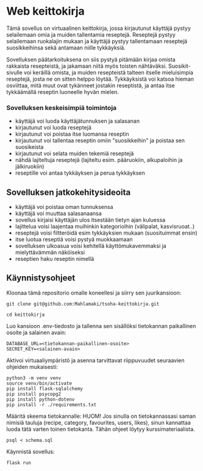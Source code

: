 # Web keittokirja

Tämä sovellus on virtuaalinen keittokirja, jossa kirjautunut käyttäjä pystyy selailemaan omia ja muiden tallentamia reseptejä. Reseptejä pystyy selailemaan ruokalajin mukaan ja käyttäjä pystyy tallentamaan reseptejä suosikkeihinsa sekä antamaan niille tykkäyksiä. 

Sovelluksen päätarkoituksena on siis pystyä pitämään kirjaa omista rakkaista resepteistä, ja jakamaan niitä myös toisten nähtäväksi. Suosikit- sivulle voi keräillä omista, ja muiden resepteistä talteen itselle mieluisimpia reseptejä, josta ne on sitten helppo löytää. Tykkäyksistä voi katsoa hieman osviittaa, mitä muut ovat tykänneet jostakin reseptistä, ja antaa itse tykkäämällä reseptin luoneelle hyvän mielen.

### Sovelluksen keskeisimpiä toimintoja


- käyttäjä voi luoda käyttäjätunnuksen ja salasanan
- kirjautunut voi luoda reseptejä
- kirjautunut voi poistaa itse luomansa reseptin
- kirjautunut voi tallentaa reseptin omiin "suosikkeihin" ja poistaa sen suosikeista
- kirjautunut voi selata muiden tekemiä reseptejä
- nähdä lajiteltuja reseptejä (lajiteltu esim. pääruokiin, alkupaloihin ja jälkiruokiin)
- reseptille voi antaa tykkäyksen ja perua tykkäyksen

## Sovelluksen jatkokehitysideoita


- käyttäjä voi poistaa oman tunnuksensa
- käyttäjä voi muuttaa salasanaansa
- sovellus kirjaisi käyttäjän ulos itsestään tietyn ajan kuluessa
- lajittelua voisi laajentaa muihinkin kategorioihin (välipalat, kasvisruoat..)
- reseptejä voisi filtteröidä esim tykkäyksien mukaan (suosituimmat ensin)
- itse luotua reseptiä voisi pystyä muokkaamaan
- sovelluksen ulkoasua voisi kehitellä käyttömukavemmaksi ja mielyttävämmän näköiseksi
- reseptien haku reseptin nimellä


## Käynnistysohjeet

Kloonaa tämä repositorio omalle koneellesi ja siirry sen juurikansioon:
```
git clone git@github.com:Mahlamaki/tsoha-keittokirja.git

cd keittokirja
```

Luo kansioon .env-tiedosto ja tallenna sen sisällöksi tietokannan paikallinen osoite ja salainen avain:

```
DATABASE_URL=<tietokannan-paikallinen-osoite>
SECRET_KEY=<salainen-avain>
```

Aktivoi virtuaaliympäristö ja asenna tarvittavat riippuvuudet seuraavien ohjeiden mukaisesti:

```
python3 -m venv venv
source venv/bin/activate
pip install flask-sqlalchemy
pip install psycopg2
pip install python-dotenv
pip install -r ./requirements.txt
```

Määritä skeema tietokannalle:
HUOM! Jos sinulla on tietokannassasi saman nimisiä tauluja (recipe, category, favourites, users, likes), sinun kannattaa luoda tätä varten toinen tietokanta. Tähän ohjeet löytyy kurssimateriaalista.

```
psql < schema.sql
```

Käynnistä sovellus:

```
flask run
```
